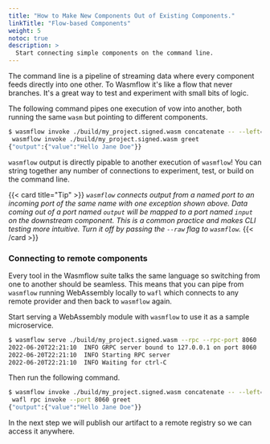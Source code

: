 ```yaml
---
title: "How to Make New Components Out of Existing Components."
linkTitle: "Flow-based Components"
weight: 5
notoc: true
description: >
  Start connecting simple components on the command line.
---
```


The command line is a pipeline of streaming data where every component feeds directly into one other. To Wasmflow it's like a flow that never branches. It's a great way to test and experiment with small bits of logic.

The following command pipes one execution of vow into another, both running the same `wasm` but pointing to different components.

```sh
$ wasmflow invoke ./build/my_project.signed.wasm concatenate -- --left=Jane --right=Doe |\
 wasmflow invoke ./build/my_project.signed.wasm greet
{"output":{"value":"Hello Jane Doe"}}
```

`wasmflow` output is directly pipable to another execution of `wasmflow`! You can string together any number of connections to experiment, test, or build on the command line.

{{< card title="Tip" >}}
_`wasmflow` connects output from a named port to an incoming port of the same name with one exception shown above. Data coming out of a port named `output` will be mapped to a port named `input` on the downstream component. This is a common practice and makes CLI testing more intuitive. Turn it off by passing the `--raw` flag to `wasmflow`._
{{< /card >}}

### Connecting to remote components

Every tool in the Wasmflow suite talks the same language so switching from one to another should be seamless. This means that you can pipe from `wasmflow` running WebAssembly locally to `wafl` which connects to any remote provider and then back to `wasmflow` again.

Start serving a WebAssembly module with `wasmflow` to use it as a sample microservice.

```sh
$ wasmflow serve ./build/my_project.signed.wasm --rpc --rpc-port 8060
2022-06-20T22:21:10  INFO GRPC server bound to 127.0.0.1 on port 8060
2022-06-20T22:21:10  INFO Starting RPC server
2022-06-20T22:21:10  INFO Waiting for ctrl-C
```

Then run the following command.

```sh
$ wasmflow invoke ./build/my_project.signed.wasm concatenate -- --left=Jane --right=Doe |\
 wafl rpc invoke --port 8060 greet
{"output":{"value":"Hello Jane Doe"}}
```

In the next step we will publish our artifact to a remote registry so we can access it anywhere.
